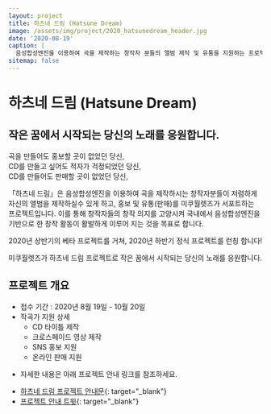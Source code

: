 ```yaml
---
layout: project
title: 하츠네 드림 (Hatsune Dream)
image: /assets/img/project/2020_hatsunedream_header.jpg
date: '2020-08-19'
caption: |
  음성합성엔진을 이용하여 곡을 제작하는 창작자 분들의 앨범 제작 및 유통을 지원하는 프로젝트입니다.
sitemap: false
---
```



# 하츠네 드림 (Hatsune Dream)

## 작은 꿈에서 시작되는 당신의 노래를 응원합니다.

곡을 만들어도 홍보할 곳이 없었던 당신,  
CD를 만들고 싶어도 적자가 걱정되었던 당신,  
CD를 만들어도 판매할 곳이 없었던 당신,  

「하츠네 드림」은 음성합성엔진을 이용하여 곡을 제작하시는 창작자분들이 저렴하게 자신의 앨범을 제작하실수 있게 하고, 홍보 및 유통(판매)를 미쿠월렛즈가 서포트하는 프로젝트입니다. 이를 통해 창작자들의 창작 의지를 고양시켜 국내에서 음성합성엔진을 기반으로 한 창작 활동이 활발하게 이루어 지는 것을 목표로 합니다.

2020년 상반기의 베타 프로젝트를 거쳐, 2020년 하반기 정식 프로젝트를 런칭 합니다!

미쿠월렛즈가 하츠네 드림 프로젝트로 작은 꿈에서 시작되는 당신의 노래를 응원합니다.

## 프로젝트 개요
- 접수 기간 : 2020년 8월 19일 - 10월 20일
- 작곡가 지원 상세
  - CD 타이틀 제작
  - 크로스페이드 영상 제작
  - SNS 홍보 지원
  - 온라인 판매 지원

* 자세한 내용은 아래 프로젝트 안내 링크를 참조하세요.

- [하츠네 드림 프로젝트 안내문](https://www.evernote.com/shard/s586/client/snv?noteGuid=4e1b2a7f-6749-9a56-bb94-f2b3d5d850c1&noteKey=3509aeb015f8d16ecbe50f040b6a91cd&sn=https%3A%2F%2Fwww.evernote.com%2Fshard%2Fs586%2Fsh%2F4e1b2a7f-6749-9a56-bb94-f2b3d5d850c1%2F3509aeb015f8d16ecbe50f040b6a91cd&title=%25ED%2595%2598%25EC%25B8%25A0%25EB%2584%25A4%2B%25EB%2593%259C%25EB%25A6%25BC%2B%25ED%2594%2584%25EB%25A1%259C%25EC%25A0%259D%25ED%258A%25B8%2B%25EC%2595%2588%25EB%2582%25B4%2B200819){: target="_blank"}
- [프로젝트 안내 트윗](https://twitter.com/MikuWallets/status/1296008295270891522){: target="_blank"}

